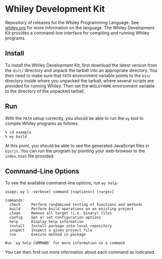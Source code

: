 # Whiley Development Kit

Repository of releases for the Whiley Programming Language.  See
[whiley.org](http://whiley.org) for more information on the language.
The Whiley Development Kit provides a command-line interface for
compiling and running Whiley programs.

## Install

To install the Whiley Development Kit, first download the latest
version from the `dist/` directory and unpack the tarball into an
appropriate directory. You then need to make sure that `PATH`
environment variable points to the `bin/` directory inside where you
unpacked the tarball, where several scripts are provided for running
Whiley. Then set the `WHILEYHOME` environment variable to the
directory of the unpacked tarball.

## Run

With the `PATH` setup correctly, you should be able to run the `wy` tool
to compile Whiley programs as follows:

```
% cd example
% wy build
```

At this point, you should be able to see the generated JavaScript files in `bin/js`.  You can run the program by pointing your web-browser to the `index.html` file provided.

## Command-Line Options

To see the available command-line options, run `wy help`:

```
usage: wy [--verbose] command [<options>] [<args>]

Commands:
  check     Perform randomised testing of functions and methods
  build     Perform build operations on an existing project
  clean     Remove all target (i.e. binary) files
  config    Get or set configuration options
  help      Display help information
  install   Install package into local repository
  inspect   Inspect a given project file
  run       Execute method in package
  
Run `wy help COMMAND` for more information on a command
```

You can then find out more information about each command as
indicated.
